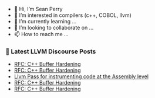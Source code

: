 - 👋 Hi, I’m Sean Perry
- 👀 I’m interested in compilers (c++, COBOL, llvm)
- 🌱 I’m currently learning ...
- 💞️ I’m looking to collaborate on ...
- 📫 How to reach me ...

<!---
s66perry/s66perry is a ✨ special ✨ repository because its `README.md` (this file) appears on your GitHub profile.
You can click the Preview link to take a look at your changes.
--->
### 📕 Latest LLVM Discourse Posts

<!-- DISCOURSE-LLVM:START -->
- [RFC: C++ Buffer Hardening](https://discourse.llvm.org/t/rfc-c-buffer-hardening/65734#post_20)
- [RFC: C++ Buffer Hardening](https://discourse.llvm.org/t/rfc-c-buffer-hardening/65734#post_19)
- [Llvm Pass for instrumenting code at the Assembly level](https://discourse.llvm.org/t/llvm-pass-for-instrumenting-code-at-the-assembly-level/65719#post_3)
- [RFC: C++ Buffer Hardening](https://discourse.llvm.org/t/rfc-c-buffer-hardening/65734#post_18)
- [RFC: C++ Buffer Hardening](https://discourse.llvm.org/t/rfc-c-buffer-hardening/65734#post_17)
<!-- DISCOURSE-LLVM:END -->
